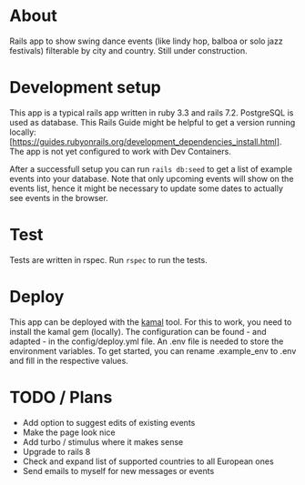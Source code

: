 # About

Rails app to show swing dance events (like lindy hop, balboa or solo jazz festivals) filterable by city and country. Still under construction.

# Development setup

This app is a typical rails app written in ruby 3.3 and rails 7.2. PostgreSQL is used as database. This Rails Guide might be helpful to get a version running locally: [https://guides.rubyonrails.org/development_dependencies_install.html]. The app is not yet configured to work with Dev Containers.

After a successfull setup you can run `rails db:seed` to get a list of example events into your database. Note that only upcoming events will show on the events list, hence it might be necessary to update some dates to actually see events in the browser.

# Test

Tests are written in rspec. Run `rspec` to run the tests.

# Deploy

This app can be deployed with the [kamal](https://kamal-deploy.org/) tool. For this to work, you need to install the kamal gem (locally). The configuration can be found - and adapted - in the config/deploy.yml file. An .env file is needed to store the environment variables. To get started, you can rename .example_env to .env and fill in the respective values.

# TODO / Plans

* Add option to suggest edits of existing events
* Make the page look nice
* Add turbo / stimulus where it makes sense
* Upgrade to rails 8
* Check and expand list of supported countries to all European ones
* Send emails to myself for new messages or events
